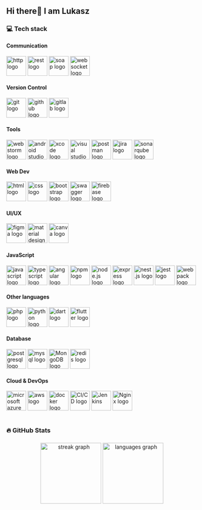 <h2 align="left">Hi there👋 I am Lukasz</h1>

### 💻 Tech stack

#### Communication
<div align="left">
  <img src="https://user-images.githubusercontent.com/25181517/192107854-765620d7-f909-4953-a6da-36e1ef69eea6.png" height="52" width="52" alt="http logo" title="Http"  />
  <img src="https://user-images.githubusercontent.com/25181517/192107858-fe19f043-c502-4009-8c47-476fc89718ad.png" height="52" width="52" alt="rest logo"  title="REST"  />
  <img src="	https://user-images.githubusercontent.com/25181517/192107860-9a9f0894-0e34-4ab3-964d-6297ee4c00e9.png" height="52" width="52" alt="soap logo"  title="SOAP"  />
  <img src="https://user-images.githubusercontent.com/25181517/187070862-03888f18-2e63-4332-95fb-3ba4f2708e59.png" height="52" width="52" alt="websocket logo"  title="websocket"  />
</div>
  
#### Version Control
<div align="left">
  <img src="https://user-images.githubusercontent.com/25181517/192108372-f71d70ac-7ae6-4c0d-8395-51d8870c2ef0.png" height="52" width="52" alt="git logo"  title="Git"  />
  <img src="https://user-images.githubusercontent.com/25181517/192108374-8da61ba1-99ec-41d7-80b8-fb2f7c0a4948.png" height="52" width="52" alt="github logo"  title="Github"  />
  <img src="https://user-images.githubusercontent.com/25181517/192108376-c675d39b-90f6-4073-bde6-5a9291644657.png" height="52" width="52" alt="gitlab logo"  title="Gitlab"  />
</div>

#### Tools
<div align="left">
  <img src="https://user-images.githubusercontent.com/25181517/192108893-b1eed3c7-b2c4-4e1c-9e9f-c7e83637b33d.png" height="52" width="52" alt="webstorm logo"  title="Webstorm"  />
  <img src="https://user-images.githubusercontent.com/25181517/192108895-20dc3343-43e3-4a54-a90e-13a4abbc57b9.png" height="52" width="52" alt="android studio logo"  title="Android Studio"  />
  <img src="https://user-images.githubusercontent.com/25181517/186711578-bf30cb30-40b7-4b45-95a5-bdf837c372e7.png" height="52" width="52" alt="xcode logo"  title="Xcode"  />
  <img src="https://user-images.githubusercontent.com/25181517/192108891-d86b6220-e232-423a-bf5f-90903e6887c3.png" height="52" width="52" alt="visual studio code logo"  title="Visual Studio Code"  />  
  <img src="https://user-images.githubusercontent.com/25181517/192109061-e138ca71-337c-4019-8d42-4792fdaa7128.png" height="52" width="52" alt="postman logo"  title="Postman"  />
  <img src="https://user-images.githubusercontent.com/25181517/183912952-83784e94-629d-4c34-a961-ae2ae795b662.png" height="52" width="52" alt="jira logo"  title="Jira"  />
  <img src="	https://user-images.githubusercontent.com/25181517/184146221-671413cb-b1ae-47db-a232-b37c99281516.png" height="52" width="52" alt="sonarqube logo"  title="SonarQube"  />
</div>

#### Web Dev
<div align="left">
  <img src="https://user-images.githubusercontent.com/25181517/192158954-f88b5814-d510-4564-b285-dff7d6400dad.png" height="52" width="52" alt="html logo"  title="HTML"  />
  <img src="https://user-images.githubusercontent.com/25181517/183898674-75a4a1b1-f960-4ea9-abcb-637170a00a75.png" height="52" width="52" alt="css logo"  title="CSS"  />
  <img src="https://user-images.githubusercontent.com/25181517/183898054-b3d693d4-dafb-4808-a509-bab54cf5de34.png" height="52" width="52" alt="bootstrap logo"  title="Bootstrap"  />
  <img src="https://user-images.githubusercontent.com/25181517/186711335-a3729606-5a78-4496-9a36-06efcc74f800.png" height="52" width="52" alt="swagger logo"  title="Swagger"  />  
  <img src="https://user-images.githubusercontent.com/25181517/189716855-2c69ca7a-5149-4647-936d-780610911353.png" height="52" width="52" alt="firebase logo"  title="Firebase"  />
</div>

#### UI/UX
<div align="left">
  <img src="https://user-images.githubusercontent.com/25181517/189715289-df3ee512-6eca-463f-a0f4-c10d94a06b2f.png" height="52" width="52" alt="figma logo"  title="Figma"  />
  <img src="https://user-images.githubusercontent.com/25181517/189716058-71f74b6f-5936-40b5-92e3-00381e35ccb9.png" height="52" width="52" alt="material design logo"  title="Material Design"  />
  <img src="https://github.com/marwin1991/profile-technology-icons/assets/136815194/02494c7c-de6a-43a6-9293-6369696842ed" height="52" width="52" alt="canva logo"  title="Canva"  />
</div>

#### JavaScript
<div align="left">
<img src="https://user-images.githubusercontent.com/25181517/117447155-6a868a00-af3d-11eb-9cfe-245df15c9f3f.png" height="52" width="52" alt="javascript logo"  title="JavaScript"  />
  <img src="https://user-images.githubusercontent.com/25181517/183890598-19a0ac2d-e88a-4005-a8df-1ee36782fde1.png" height="52" width="52" alt="typescript logo"  title="Typescript"  />
  <img src="https://user-images.githubusercontent.com/25181517/183890595-779a7e64-3f43-4634-bad2-eceef4e80268.png" height="52" width="52" alt="angular logo"  title="Angular"  />
  <img src="https://user-images.githubusercontent.com/25181517/121401671-49102800-c959-11eb-9f6f-74d49a5e1774.png" height="52" width="52" alt="npm logo"  title="npm"  />
  <img src="https://user-images.githubusercontent.com/25181517/183568594-85e280a7-0d7e-4d1a-9028-c8c2209e073c.png" height="52" width="52" alt="node.js logo"  title="Node.js"  />
  <img src="https://user-images.githubusercontent.com/25181517/183859966-a3462d8d-1bc7-4880-b353-e2cbed900ed6.png" height="52" width="52" alt="express logo"  title="Express"  />
  <img src="https://github.com/marwin1991/profile-technology-icons/assets/136815194/519bfaf3-c242-431e-a269-876979f05574" height="52" width="52" alt="nest.js logo"  title="Nest.js"  />
  <img src="https://user-images.githubusercontent.com/25181517/187955005-f4ca6f1a-e727-497b-b81b-93fb9726268e.png" height="52" width="52" alt="jest logo"  title="Jest"  />
  <img src="https://user-images.githubusercontent.com/25181517/187955008-981340e6-b4cc-441b-80cf-7a5e94d29e7e.png" height="52" width="52" alt="webpack logo"  title="Webpack"  />
</div>

#### Other languages
<div align="left">
  <img src="https://user-images.githubusercontent.com/25181517/183570228-6a040b9f-3ddf-47a2-a201-743121dac664.png" height="52" width="52" alt="php logo"  title="PHP"  />
  <img src="https://user-images.githubusercontent.com/25181517/183423507-c056a6f9-1ba8-4312-a350-19bcbc5a8697.png" height="52" width="52" alt="python logo"  title="Python"  />
  <img src="https://user-images.githubusercontent.com/25181517/186150304-1568ffdf-4c62-4bdc-9cf1-8d8efcea7c5b.png" height="52" width="52" alt="dart logo"  title="Dart"  />
  <img src="https://user-images.githubusercontent.com/25181517/186150365-da1eccce-6201-487c-8649-45e9e99435fd.png" height="52" width="52" alt="flutter logo"  title="Flutter"  />
</div>

#### Database
<div align="left">
  <img src="https://user-images.githubusercontent.com/25181517/117208740-bfb78400-adf5-11eb-97bb-09072b6bedfc.png" height="52" width="52" alt="postgresql logo"  title="PostgreSQL"  />
  <img src="https://user-images.githubusercontent.com/25181517/183896128-ec99105a-ec1a-4d85-b08b-1aa1620b2046.png" height="52" width="52" alt="mysql logo"  title="MySQL"  />
  <img src="https://user-images.githubusercontent.com/25181517/182884177-d48a8579-2cd0-447a-b9a6-ffc7cb02560e.png" height="52" width="52" alt="MongoDB logo"  title="MongoDB"  />
  <img src="https://user-images.githubusercontent.com/25181517/182884894-d3fa6ee0-f2b4-4960-9961-64740f533f2a.png" height="52" width="52" alt="redis logo"  title="Redis"  />
</div>

#### Cloud & DevOps
<div align="left">
  <img src="https://user-images.githubusercontent.com/25181517/183911544-95ad6ba7-09bf-4040-ac44-0adafedb9616.png" height="52" width="52" alt="microsoft azure logo"  title="Microsoft Azure"  />
  <img src="https://user-images.githubusercontent.com/25181517/183896132-54262f2e-6d98-41e3-8888-e40ab5a17326.png" height="52" width="52" alt="aws logo"  title="AWS"  />
  <img src="https://user-images.githubusercontent.com/25181517/117207330-263ba280-adf4-11eb-9b97-0ac5b40bc3be.png" height="52" width="52" alt="docker logo"  title="Docker"  />
  <img src="https://user-images.githubusercontent.com/25181517/183868728-b2e11072-00a5-47e2-8a4e-4ebbb2b8c554.png" height="52" width="52" alt="CI/CD logo"  title="CI/CD"  />
  <img src="https://user-images.githubusercontent.com/25181517/179090274-733373ef-3b59-4f28-9ecb-244bea700932.png" height="52" width="52" alt="Jenkins"  title="Jenkins"  />
  <img src="https://user-images.githubusercontent.com/25181517/183345125-9a7cd2e6-6ad6-436f-8490-44c903bef84c.png" height="52" width="52" alt="Nginx logo"  title="Nginx"  />
</div>

#

### 🔥 GitHub Stats

###

<div align="center">
  <img src="https://streak-stats.demolab.com?user=incrediblequark&theme=dracula&hide_border=true" height="160" alt="streak graph"  />
  <img src="https://github-readme-stats-sigma-five.vercel.app/api/top-langs/?username=incrediblequark&theme=dracula&hide_border=true&include_all_commits=true&count_private=true&layout=compact" height="160" alt="languages graph"  />
</div>


<!--
**IncredibleQuark/IncredibleQuark** is a ✨ _special_ ✨ repository because its `README.md` (this file) appears on your GitHub profile.

Here are some ideas to get you started:

- 🔭 I’m currently working on ...
- 🌱 I’m currently learning ...
- 👯 I’m looking to collaborate on ...
- 🤔 I’m looking for help with ...
- 💬 Ask me about ...
- 📫 How to reach me: ...
- 😄 Pronouns: ...
- ⚡ Fun fact: ...
-->
